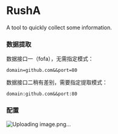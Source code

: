 # RushA
A tool to quickly collect some information.
### 数据提取
数据接口一（fofa），无需指定模式：
```
domain=github.com&&port=80
```
数据接口二稍有差别，需要指定提取模式：
```
domain:github.com&&port:80
```
### 配置
![Uploading image.png…]()
  
  
